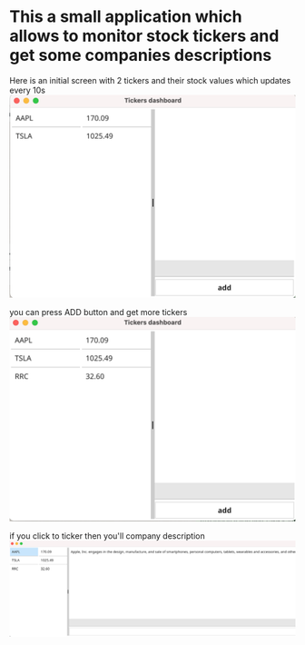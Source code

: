 # This a small application which allows to monitor stock tickers  and get some companies descriptions

Here is an initial screen with 2 tickers  and their stock values which updates every 10s
![screen1](/screens/screen1.png)

you can press ADD button and get more tickers
![screen2](/screens/screen2.png)

if you click to ticker then you'll company  description
![screen3](/screens/screen3.png)
